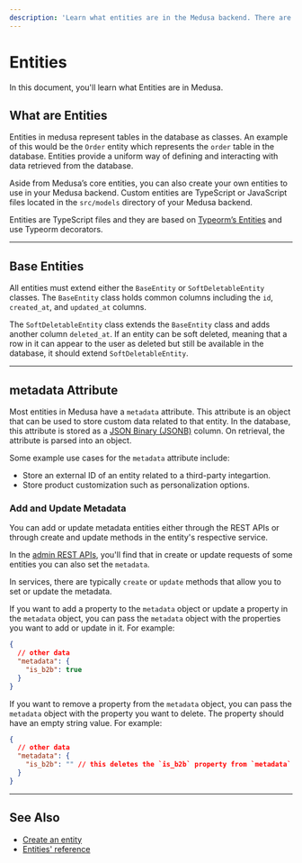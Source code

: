 ```yaml
---
description: 'Learn what entities are in the Medusa backend. There are entities in the Medusa backend, and developers can create custom entities.'
---
```


# Entities

In this document, you'll learn what Entities are in Medusa.

## What are Entities

Entities in medusa represent tables in the database as classes. An example of this would be the `Order` entity which represents the `order` table in the database. Entities provide a uniform way of defining and interacting with data retrieved from the database.

Aside from Medusa’s core entities, you can also create your own entities to use in your Medusa backend. Custom entities are TypeScript or JavaScript files located in the `src/models` directory of your Medusa backend.

Entities are TypeScript files and they are based on [Typeorm’s Entities](https://typeorm.io/entities) and use Typeorm decorators.

---

## Base Entities

All entities must extend either the `BaseEntity` or `SoftDeletableEntity` classes. The `BaseEntity` class holds common columns including the `id`, `created_at`, and `updated_at` columns.

The `SoftDeletableEntity` class extends the `BaseEntity` class and adds another column `deleted_at`. If an entity can be soft deleted, meaning that a row in it can appear to the user as deleted but still be available in the database, it should extend `SoftDeletableEntity`.

---

## metadata Attribute

Most entities in Medusa have a `metadata` attribute. This attribute is an object that can be used to store custom data related to that entity. In the database, this attribute is stored as a [JSON Binary (JSONB)](https://www.postgresql.org/docs/current/datatype-json.html#JSON-CONTAINMENT) column. On retrieval, the attribute is parsed into an object.

Some example use cases for the `metadata` attribute include:

- Store an external ID of an entity related to a third-party integartion.
- Store product customization such as personalization options.

### Add and Update Metadata

You can add or update metadata entities either through the REST APIs or through create and update methods in the entity's respective service.

In the [admin REST APIs](/api/admin), you'll find that in create or update requests of some entities you can also set the `metadata`.

In services, there are typically `create` or `update` methods that allow you to set or update the metadata.

If you want to add a property to the `metadata` object or update a property in the `metadata` object, you can pass the `metadata` object with the properties you want to add or update in it. For example:

```json
{
  // other data
  "metadata": {
    "is_b2b": true
  }
}
```

If you want to remove a property from the `metadata` object, you can pass the `metadata` object with the property you want to delete. The property should have an empty string value. For example:

```json
{
  // other data
  "metadata": {
    "is_b2b": "" // this deletes the `is_b2b` property from `metadata`
  }
}
```

---

## See Also

- [Create an entity](./index.md)
- [Entities' reference](../../references/entities/classes/Address.md)